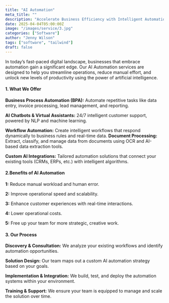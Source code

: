 ```yaml
---
title: "AI Automation"
meta_title: ""
description: "Accelerate Business Efficiency with Intelligent Automation"
date: 2025-04-04T05:00:00Z
image: "/images/service/3.jpg"
categories: ["Software"]
author: "Jenny Wilson"
tags: ["software", "tailwind"]
draft: false
---
```


In today’s fast-paced digital landscape, businesses that embrace automation gain a significant edge. Our AI Automation services are designed to help you streamline operations, reduce manual effort, and unlock new levels of productivity using the power of artificial intelligence.

#### 1. What We Offer

**Business Process Automation (BPA):** Automate repetitive tasks like data entry, invoice processing, lead management, and reporting.

**AI Chatbots & Virtual Assistants:** 24/7 intelligent customer support, powered by NLP and machine learning.

**Workflow Automation:** Create intelligent workflows that respond dynamically to business rules and real-time data.
**Document Processing:** Extract, classify, and manage data from documents using OCR and AI-based data extraction tools.

**Custom AI Integrations:** Tailored automation solutions that connect your existing tools (CRMs, ERPs, etc.) with intelligent algorithms.

#### 2.Benefits of AI Automation

**1:** Reduce manual workload and human error.

**2:** Improve operational speed and scalability.

**3:** Enhance customer experiences with real-time interactions.

**4:** Lower operational costs.

**5:** Free up your team for more strategic, creative work.

#### 3. Our Process

**Discovery & Consultation:** We analyze your existing workflows and identify automation opportunities.

**Solution Design:** Our team maps out a custom AI automation strategy based on your goals.

**Implementation & Integration:** We build, test, and deploy the automation systems within your environment.

**Training & Support:** We ensure your team is equipped to manage and scale the solution over time.
